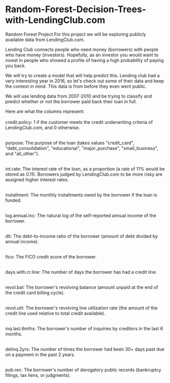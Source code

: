 # Random-Forest-Decision-Trees-with-LendingClub.com
Random Forest Project For this project we will be exploring publicly available data from LendingClub.com. 

Lending Club connects people who need money (borrowers) with people who have money (investors). Hopefully, as an investor you would want to invest in people who showed a profile of having a high probability of paying you back. 

We will try to create a model that will help predict this.  Lending club had a very interesting year in 2016, so let's check out some of their data and keep the context in mind. This data is from before they even went public.  

We will use lending data from 2007-2010 and be trying to classify and predict whether or not the borrower paid back their loan in full. 

Here are what the columns represent:  
<br />credit.policy: 1 if the customer meets the credit underwriting criteria of LendingClub.com, and 0 otherwise. 

<br />purpose: The purpose of the loan (takes values "credit_card", "debt_consolidation", "educational", "major_purchase", "small_business", and "all_other"). 

<br />int.rate: The interest rate of the loan, as a proportion (a rate of 11% would be stored as 0.11). Borrowers judged by LendingClub.com to be more risky are assigned higher interest rates. 

<br />installment: The monthly installments owed by the borrower if the loan is funded. 

<br />log.annual.inc: The natural log of the self-reported annual income of the borrower. 

<br />dti: The debt-to-income ratio of the borrower (amount of debt divided by annual income). 

<br />fico: The FICO credit score of the borrower. 

<br />days.with.cr.line: The number of days the borrower has had a credit line. 

<br />revol.bal: The borrower's revolving balance (amount unpaid at the end of the credit card billing cycle). 

<br />revol.util: The borrower's revolving line utilization rate (the amount of the credit line used relative to total credit available).

<br />inq.last.6mths: The borrower's number of inquiries by creditors in the last 6 months. 

<br />delinq.2yrs: The number of times the borrower had been 30+ days past due on a payment in the past 2 years. 

<br />pub.rec: The borrower's number of derogatory public records (bankruptcy filings, tax liens, or judgments).
